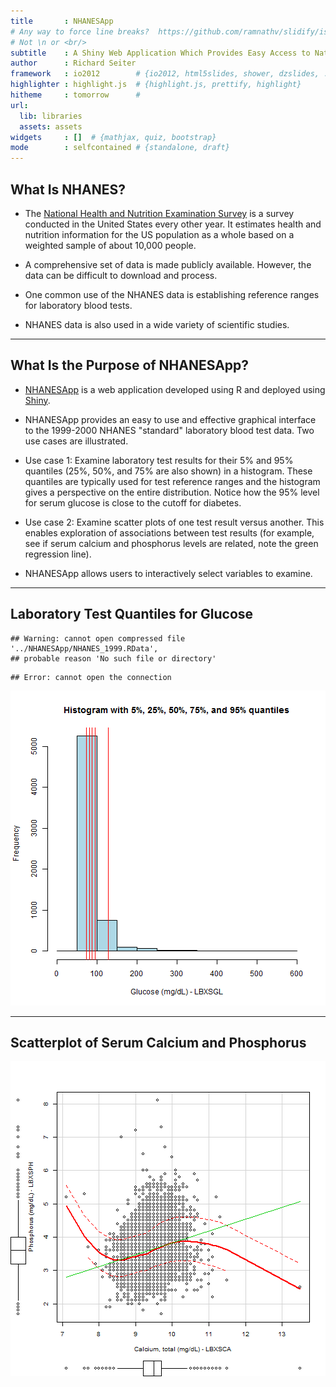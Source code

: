 ```yaml
---
title       : NHANESApp
# Any way to force line breaks?  https://github.com/ramnathv/slidify/issues/135
# Not \n or <br/>
subtitle    : A Shiny Web Application Which Provides Easy Access to National Health                  and Nutrition Examination Survey (NHANES) Data
author      : Richard Seiter 
framework   : io2012        # {io2012, html5slides, shower, dzslides, ...}
highlighter : highlight.js  # {highlight.js, prettify, highlight}
hitheme     : tomorrow      # 
url:
  lib: libraries
  assets: assets
widgets     : []  # {mathjax, quiz, bootstrap}
mode        : selfcontained # {standalone, draft}
---
```


## What Is NHANES?

- The [National Health and Nutrition Examination Survey](http://www.cdc.gov/nchs/nhanes/about_nhanes.htm) is a survey conducted in the United States every other year.  It estimates health and nutrition information for the US population as a whole based on a weighted sample of about 10,000 people.

- A comprehensive set of data is made publicly available.  However, the data can be difficult to download and process.

- One common use of the NHANES data is establishing reference ranges for laboratory blood tests.

- NHANES data is also used in a wide variety of scientific studies.


---

## What Is the Purpose of NHANESApp?

- [NHANESApp](https://rseiter.shinyapps.io/NHANESApp/) is a web application developed using R and deployed using [Shiny](http://www.rstudio.com/products/shiny/).

- NHANESApp provides an easy to use and effective graphical interface to the 1999-2000 NHANES "standard" laboratory blood test data.  Two use cases are illustrated.

- Use case 1: Examine laboratory test results for their 5% and 95% quantiles (25%, 50%, and 75% are also shown) in a histogram.  These quantiles are typically used for test reference ranges and the histogram gives a perspective on the entire distribution.  Notice how the 95% level for serum glucose is close to the cutoff for diabetes.

- Use case 2: Examine scatter plots of one test result versus another.  This enables exploration of associations between test results (for example, see if serum calcium and phosphorus levels are related, note the green regression line).

- NHANESApp allows users to interactively select variables to examine.


---

## Laboratory Test Quantiles for Glucose


```
## Warning: cannot open compressed file '../NHANESApp/NHANES_1999.RData',
## probable reason 'No such file or directory'
```

```
## Error: cannot open the connection
```

![plot of chunk unnamed-chunk-1](assets/fig/unnamed-chunk-1.png) 



---

## Scatterplot of Serum Calcium and Phosphorus

![plot of chunk unnamed-chunk-2](assets/fig/unnamed-chunk-2.png) 


<!--
---

## Conclusions

- NHANESApp provides an easy to use and effective interface to the NHANES data for examing test result distributions and associations.

- There are a variety of enhancements that would be helpful:
  - Allow specifying axes limits to focus on relevant portions of the distributions.
  - Allow specifying subsets (e.g. by age or gender).  Clinical reference ranges are often age range or gender specific.
  - Allow variable transformations (e.g. log).  This can help viewing distributions which are non-normal or have an extremely wide range.
-->
